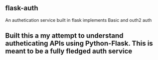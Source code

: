 ## flask-auth
An authetication service built in flask implements Basic and outh2 auth

## Built this a my attempt to understand autheticating APIs using Python-Flask. This is meant to be a fully fledged auth service


